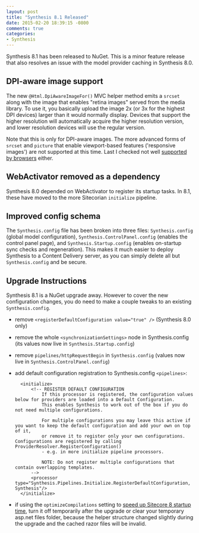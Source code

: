 ```yaml
---
layout: post
title: "Synthesis 8.1 Released"
date: 2015-02-20 18:39:15 -0800
comments: true
categories: 
- Synthesis
---
```


Synthesis 8.1 has been released to NuGet. This is a minor feature release that also resolves an issue with the model provider caching in Synthesis 8.0.

## DPI-aware image support

The new `@Html.DpiAwareImageFor()` MVC helper method emits a `srcset` along with the image that enables "retina images" served from the media library. To use it, you basically upload the image 2x (or 3x for the highest DPI devices) larger than it would normally display. Devices that support the higher resolution will automatically acquire the higher resolution version, and lower resolution devices will use the regular version.

Note that this is only for DPI-aware images. The more advanced forms of `srcset` and `picture` that enable viewport-based features ('responsive images') are not supported at this time. Last I checked not well [supported by browsers](http://caniuse.com/#feat=srcset) either.

## WebActivator removed as a dependency

Synthesis 8.0 depended on WebActivator to register its startup tasks. In 8.1, these have moved to the more Sitecorian `initialize` pipeline.

## Improved config schema

The `Synthesis.config` file has been broken into three files: `Synthesis.config` (global model configuration), `Synthesis.ControlPanel.config` (enables the control panel page), and `Synthesis.Startup.config` (enables on-startup sync checks and regeneration). This makes it much easier to deploy Synthesis to a Content Delivery server, as you can simply delete all but `Synthesis.config` and be secure.

## Upgrade Instructions

Synthesis 8.1 is a NuGet upgrade away. However to cover the new configuration changes, you do need to make a couple tweaks to an existing `Synthesis.config`.

- remove `<registerDefaultConfiguration value="true" />` (Synthesis 8.0 only)
- remove the whole `<synchronizationSettings>` node in Synthesis.config (its values now live in `Synthesis.Startup.config`)
- remove `pipelines/httpRequestBegin` in `Synthesis.config` (values now live in `Synthesis.ControlPanel.config`)
- add default configuration registration to Synthesis.config `<pipelines>`:

		<initialize>
			<!-- REGISTER DEFAULT CONFIGURATION
				If this processor is registered, the configuration values below for providers are loaded into a Default Configuration.
				This enables Synthesis to work out of the box if you do not need multiple configurations.
							
				For multiple configurations you may leave this active if you want to keep the default configuration and add your own on top of it,
				or remove it to register only your own configurations. Configurations are registered by calling ProviderResolver.RegisterConfiguration()
				- e.g. in more initialize pipeline processors.
							
				NOTE: Do not register multiple configurations that contain overlapping templates.
			-->
			<processor type="Synthesis.Pipelines.Initialize.RegisterDefaultConfiguration, Synthesis"/>
		</initialize>

- if using the `optimizeCompilations` setting to [speed up Sitecore 8 startup time](http://kamsar.net/index.php/2015/02/sitecore-8-experience-editor-performance-optimization/), turn it off temporarily after the upgrade or clear your temporary asp.net files folder, because the helper structure changed slightly during the upgrade and the cached razor files will be invalid.